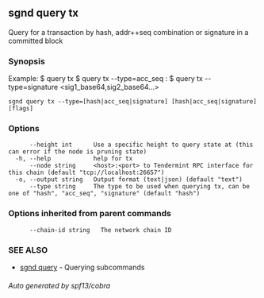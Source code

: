 ## sgnd query tx

Query for a transaction by hash, addr++seq combination or signature in a committed block

### Synopsis

Example:
$ <appd> query tx <hash>
$ <appd> query tx --type=acc_seq <addr>:<sequence>
$ <appd> query tx --type=signature <sig1_base64,sig2_base64...>

```
sgnd query tx --type=[hash|acc_seq|signature] [hash|acc_seq|signature] [flags]
```

### Options

```
      --height int      Use a specific height to query state at (this can error if the node is pruning state)
  -h, --help            help for tx
      --node string     <host>:<port> to Tendermint RPC interface for this chain (default "tcp://localhost:26657")
  -o, --output string   Output format (text|json) (default "text")
      --type string     The type to be used when querying tx, can be one of "hash", "acc_seq", "signature" (default "hash")
```

### Options inherited from parent commands

```
      --chain-id string   The network chain ID
```

### SEE ALSO

* [sgnd query](sgnd_query.md)	 - Querying subcommands

###### Auto generated by spf13/cobra
